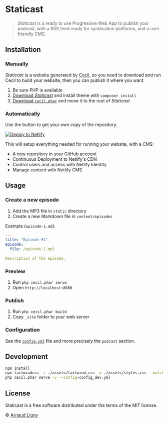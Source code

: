 # Staticast

> _Staticast_ is a ready to use Progressive Web App to publish your podcast, with a RSS feed ready for syndication platforms, and a user friendly CMS.

## Installation

### Manually

_Staticast_ is a website generated by [Cecil](https://cecil.app), so you need to download and run Cecil to build your website, then you can publish it where you want.

1. Be sure PHP is available
2. [Download _Staticast_](https://github.com/Cecilapp/staticast/archive/master.zip) and install theme with `composer install`
3. [Download `cecil.phar`](https://github.com/Cecilapp/Cecil/releases/latest/download/cecil.phar) and move it to the root of _Staticast_

### Automatically

Use the button to get your own copy of the repository.

[![Deploy to Netlify](https://www.netlify.com/img/deploy/button.svg)](https://app.netlify.com/start/deploy?repository=https://github.com/Cecilapp/staticast&stack=cms)

This will setup everything needed for running your website, with a CMS:

- A new repository in your GitHub account
- Continuous Deployment to Netlify's CDN
- Control users and access with Netlify Identity
- Manage content with Netlify CMS

## Usage

### Create a new episode

1. Add the MP3 file in `static` directory
2. Create a new Markdown file in `content/episodes`

Example (`episode-1.md`):

```yaml
---
title: "Episode #1"
episode:
  file: /episode-1.mp3
---
Description of the episode.
```

### Preview

1. Run `php cecil.phar serve`
2. Open `http://localhost:8080`

### Publish

1. Run `php cecil.phar build`
2. Copy `_site` folder to your web server

### Configuration

See the [`config.yml`](https://github.com/Cecilapp/staticast/blob/master/config.yml) file and more precisely the `podcast` section.

## Development

```bash
npm install
npx tailwindcss -i ./assets/tailwind.css -o ./assets/styles.css --watch
php cecil.phar serve -v --config=config_dev.yml
```

## License

Staticast is a free software distributed under the terms of the MIT license.

© [Arnaud Ligny](https://arnaudligny.fr)
